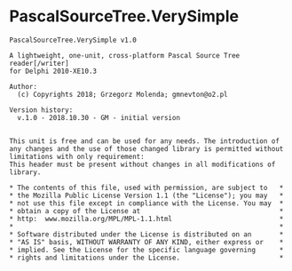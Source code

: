 # PascalSourceTree.VerySimple

    PascalSourceTree.VerySimple v1.0
    
    A lightweight, one-unit, cross-platform Pascal Source Tree reader[/writer]
    for Delphi 2010-XE10.3
    
    Author:
      (c) Copyrights 2018; Grzegorz Molenda; gmnevton@o2.pl
    
    Version history:
      v.1.0 - 2018.10.30 - GM - initial version
      
      
    This unit is free and can be used for any needs. The introduction of
    any changes and the use of those changed library is permitted without
    limitations with only requirement:
    This header must be present without changes in all modifications of library.
    
    * The contents of this file, used with permission, are subject to   *
    * the Mozilla Public License Version 1.1 (the "License"); you may   *
    * not use this file except in compliance with the License. You may  *
    * obtain a copy of the License at                                   *
    * http:  www.mozilla.org/MPL/MPL-1.1.html                           *
    *                                                                   *
    * Software distributed under the License is distributed on an       *
    * "AS IS" basis, WITHOUT WARRANTY OF ANY KIND, either express or    *
    * implied. See the License for the specific language governing      *
    * rights and limitations under the License.                         *
